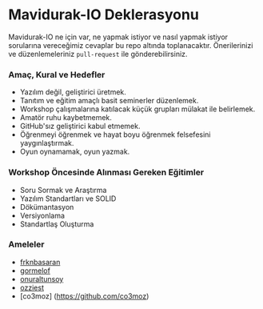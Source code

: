 # Mavidurak-IO Deklerasyonu

Mavidurak-IO ne için var, ne yapmak istiyor ve nasıl yapmak istiyor sorularına vereceğimiz cevaplar bu repo altında toplanacaktır. Önerilerinizi ve düzenlemeleriniz `pull-request` ile gönderebilirsiniz.

### Amaç, Kural ve Hedefler
 
* Yazılım değil, geliştirici üretmek.
* Tanıtım ve eğitim amaçlı basit seminerler düzenlemek.
* Workshop çalışmalarına katılacak küçük grupları mülakat ile belirlemek.
* Amatör ruhu kaybetmemek. 
* GitHub'sız geliştirici kabul etmemek. 
* Öğrenmeyi öğrenmek ve hayat boyu öğrenmek felsefesini yaygınlaştırmak. 
* Oyun oynamamak, oyun yazmak.


### Workshop Öncesinde Alınması Gereken Eğitimler

* Soru Sormak ve Araştırma
* Yazılım Standartları ve SOLID
* Dökümantasyon
* Versiyonlama 
* Standartlaş Oluşturma

### Ameleler

* [frknbasaran](https://github.com/frknbasaran)
* [gormelof](https://github.com/gormelof)
* [onuraltunsoy](https://github.com/onuraltunsoy)
* [ozziest](https://github.com/ozziest)
* [co3moz] (https://github.com/co3moz)

